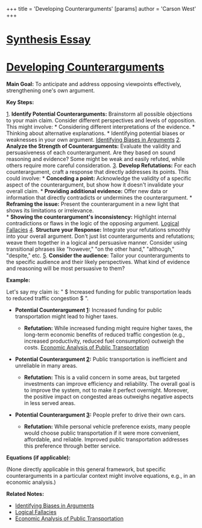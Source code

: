 +++
 title = 'Developing Counterarguments'
[params]
	author = 'Carson West'
+++
# [Synthesis Essay](./../synthesis-essay/)
# [Developing Counterarguments](./../developing-counterarguments/)

**Main Goal:** To anticipate and address opposing viewpoints effectively, strengthening one's own argument.

**Key Steps:**

[1](./../1/). **Identify Potential Counterarguments:** Brainstorm all possible objections to your main claim.  Consider different perspectives and levels of opposition.  This might involve:
    * Considering different interpretations of the evidence.
    * Thinking about alternative explanations.
    * Identifying potential biases or weaknesses in your own argument. [Identifying Biases in Arguments](./../identifying-biases-in-arguments/)
[2](./../2/). **Analyze the Strength of Counterarguments:** Evaluate the validity and persuasiveness of each counterargument. Are they based on sound reasoning and evidence?  Some might be weak and easily refuted, while others require more careful consideration.
[3](./../3/). **Develop Refutations:** For each counterargument, craft a response that directly addresses its points.  This could involve:
    * **Conceding a point:** Acknowledge the validity of a specific aspect of the counterargument, but show how it doesn't invalidate your overall claim.
    * **Providing additional evidence:** Offer new data or information that directly contradicts or undermines the counterargument.
    * **Reframing the issue:**  Present the counterargument in a new light that shows its limitations or irrelevance.  
    * **Showing the counterargument's inconsistency:** Highlight internal contradictions or flaws in the logic of the opposing argument. [Logical Fallacies](./../logical-fallacies/)
[4](./../4/). **Structure your Response:** Integrate your refutations smoothly into your overall argument. Don't just list counterarguments and refutations; weave them together in a logical and persuasive manner.  Consider using transitional phrases like "however," "on the other hand," "although," "despite," etc.
[5](./../5/). **Consider the audience:** Tailor your counterarguments to the specific audience and their likely perspectives.  What kind of evidence and reasoning will be most persuasive to them?


**Example:**

Let's say my claim is: " $ Increased funding for public transportation leads to reduced traffic congestion $ ".

* **Potential Counterargument [1](./../1/):**  Increased funding for public transportation might lead to higher taxes.
    * **Refutation:** While increased funding might require higher taxes, the long-term economic benefits of reduced traffic congestion (e.g., increased productivity, reduced fuel consumption) outweigh the costs. [Economic Analysis of Public Transportation](./../economic-analysis-of-public-transportation/)

* **Potential Counterargument [2](./../2/):**  Public transportation is inefficient and unreliable in many areas.
    * **Refutation:** This is a valid concern in some areas, but targeted investments can improve efficiency and reliability.  The overall goal is to improve the system, not to make it perfect overnight.  Moreover, the positive impact on congested areas outweighs negative aspects in less served areas.

* **Potential Counterargument [3](./../3/):**  People prefer to drive their own cars.
    * **Refutation:**  While personal vehicle preference exists, many people would choose public transportation if it were more convenient, affordable, and reliable.   Improved public transportation addresses this preference through better service.


**Equations (if applicable):**

(None directly applicable in this general framework, but specific counterarguments in a particular context might involve equations, e.g., in an economic analysis.)

**Related Notes:**

* [Identifying Biases in Arguments](./../identifying-biases-in-arguments/)
* [Logical Fallacies](./../logical-fallacies/)
* [Economic Analysis of Public Transportation](./../economic-analysis-of-public-transportation/)

